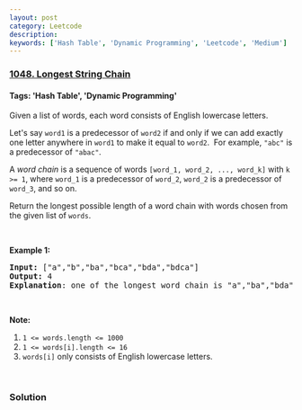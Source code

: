 ```yaml
---
layout: post
category: Leetcode
description: 
keywords: ['Hash Table', 'Dynamic Programming', 'Leetcode', 'Medium']
---
```

### [1048. Longest String Chain](https://leetcode.com/problems/longest-string-chain)

#### Tags: 'Hash Table', 'Dynamic Programming'

<div class="content__u3I1 question-content__JfgR"><div><p>Given a list of words, each word consists of English lowercase letters.</p>
<p>Let's say <code>word1</code> is a predecessor of <code>word2</code> if and only if we can add exactly one letter anywhere in <code>word1</code> to make it equal to <code>word2</code>.  For example, <code>"abc"</code> is a predecessor of <code>"abac"</code>.</p>
<p>A <em>word chain </em>is a sequence of words <code>[word_1, word_2, ..., word_k]</code> with <code>k &gt;= 1</code>, where <code>word_1</code> is a predecessor of <code>word_2</code>, <code>word_2</code> is a predecessor of <code>word_3</code>, and so on.</p>
<p>Return the longest possible length of a word chain with words chosen from the given list of <code>words</code>.</p>
<p> </p>
<p><strong>Example 1:</strong></p>
<pre><strong>Input: </strong><span id="example-input-1-1">["a","b","ba","bca","bda","bdca"]</span>
<strong>Output: </strong><span id="example-output-1">4
<strong>Explanation</strong>: one of </span>the longest word chain is "a","ba","bda","bdca".
</pre>
<p> </p>
<p><strong>Note:</strong></p>
<ol>
<li><code>1 &lt;= words.length &lt;= 1000</code></li>
<li><code>1 &lt;= words[i].length &lt;= 16</code></li>
<li><code>words[i]</code> only consists of English lowercase letters.</li>
</ol>
<div>
<p> </p>
</div></div></div>

### Solution
